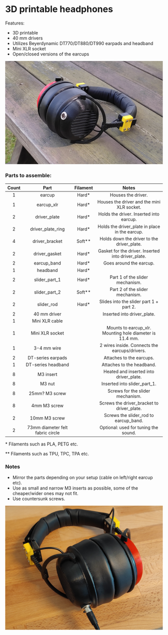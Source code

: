 # 3D printable headphones

Features:
* 3D printable
* 40 mm drivers
* Utilizes Beyerdynamic DT770/DT880/DT990 earpads and headband
* Mini XLR socket
* Open/closed versions of the earcups

![prototype_image_2](./docs/images/image_2.jpg)

### Parts to assemble:
| Count | Part                             | Filament | Notes                                                    |
|:-----:|:--------------------------------:|:--------:|:--------------------------------------------------------:|
| 1     | earcup                           | Hard*    | Houses the driver.                                       |
| 1     | earcup_xlr                       | Hard*    | Houses the driver and the mini XLR socket.               |
| 2     | driver_plate                     | Hard*    | Holds the driver. Inserted into earcup.                  |
| 2     | driver_plate_ring                | Hard*    | Holds the driver_plate in place in the earcup.           |
| 4     | driver_bracket                   | Soft**   | Holds down the driver to the driver_plate.               |
| 2     | driver_gasket                    | Hard*    | Gasket for the driver. Inserted into driver_plate.       |
| 2     | earcup_band                      | Hard*    | Goes around the earcup.                                  |
| 1     | headband                         | Hard*    |                                                          |
| 2     | slider_part_1                    | Hard*    | Part 1 of the slider mechanism.                          |
| 2     | slider_part_2                    | Soft**   | Part 2 of the slider mechanism.                          |
| 2     | slider_rod                       | Hard*    | Slides into the slider part 1 + part 2.                  |
| 2     | 40 mm driver                     |          | Inserted into driver_plate.                              |
| 1     | Mini XLR cable                   |          |                                                          |
| 1     | Mini XLR socket                  |          | Mounts to earcup_xlr. Mounting hole diameter is 11.4 mm. |
| 1     | 3-4 mm wire                      |          | 2 wires inside. Connects the earcups/drivers.            |
| 2     | DT-series earpads                |          | Attaches to the earcups.                                 |
| 1     | DT-series headband               |          | Attaches to the headband.                                |
| 8     | M3 insert                        |          | Heated and inserted into driver_plate.                   |
| 8     | M3 nut                           |          | Inserted into slider_part_1.                             |
| 8     | 25mm? M3 screw                   |          | Screws for the slider mechanism.                         |
| 8     | 4mm M3 screw                     |          | Screws the driver_bracket to driver_plate.               |
| 2     | 10mm M3 screw                    |          | Screws the slider_rod to earcup_band.                    |
| 2     | 73mm diameter felt fabric circle |          | Optional: used for tuning the sound.                     |

\* Filaments such as PLA, PETG etc.

\** Filaments such as TPU, TPC, TPA etc.

### Notes
* Mirror the parts depending on your setup (cable on left/right earcup etc).
* Use as small and narrow M3 inserts as possible, some of the cheaper/wider ones may not fit.
* Use countersunk screws.

![prototype_image_1](./docs/images/image_1.jpg)
